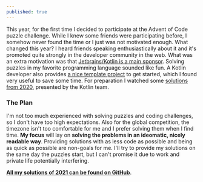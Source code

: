 ```yaml
---
published: true
---
```

This year, for the first time I decided to participate at the Advent of Code puzzle challenge. While I knew some friends were participating before, I somehow never found the time or I just was not motivated enough.
What changed this year? I heard friends speaking enthusiastically about it and it's promoted quite strongly in the developer community in the web. What was an extra motivation was that [Jetbrains/Kotlin is a main sponsor](https://blog.jetbrains.com/kotlin/2021/11/advent-of-code-2021-in-kotlin/).
Solving puzzles in my favorite programming language sounded like fun. A Kotlin developer also provides [a nice template project](https://github.com/kotlin-hands-on/advent-of-code-kotlin-template) to get started, which I found very useful to save some time. For preparation I watched some [solutions from 2020](https://kotlinlang.org/docs/advent-of-code.html), presented by the Kotlin team.

### The Plan
I'm not too much experienced with solving puzzles and coding challenges, so I don't have too high expectations. Also for the global competition, the timezone isn't too comfortable for me and I prefer solving them when I find time. **My focus** will lay on **solving the problems in an ideomatic, nicely readable way**. Providing solutions with as less code as possible and being as quick as possible are non-goals for me. I'll try to provide my solutions on the same day the puzzles start, but I can't promise it due to work and private life potentially interfering.

[**All my solutions of 2021 can be found on GitHub**](https://github.com/michaeltroger/advent-of-code-2021-in-kotlin).
